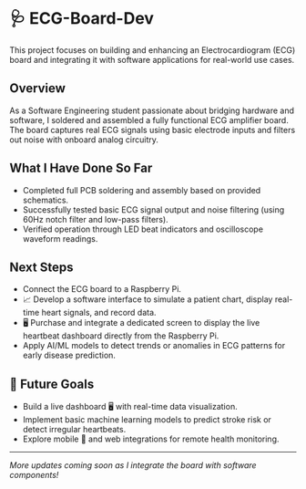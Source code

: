 # 🩺 ECG-Board-Dev

This project focuses on building and enhancing an Electrocardiogram (ECG) board and integrating it with software applications for real-world use cases.

## Overview

As a Software Engineering student passionate about bridging hardware and software, I soldered and assembled a fully functional ECG amplifier board. The board captures real ECG signals using basic electrode inputs and filters out noise with onboard analog circuitry.

##  What I Have Done So Far

-  Completed full PCB soldering and assembly based on provided schematics.
-  Successfully tested basic ECG signal output and noise filtering (using 60Hz notch filter and low-pass filters).
-  Verified operation through LED beat indicators and oscilloscope waveform readings.

##  Next Steps

- Connect the ECG board to a Raspberry Pi.
- 📈 Develop a software interface to simulate a patient chart, display real-time heart signals, and record data.
- 🖥️ Purchase and integrate a dedicated screen to display the live heartbeat dashboard directly from the Raspberry Pi.
- Apply AI/ML models to detect trends or anomalies in ECG patterns for early disease prediction.

## 🎯 Future Goals

- Build a live dashboard 🖥️ with real-time data visualization.
- Implement basic machine learning models to predict stroke risk or detect irregular heartbeats.
- Explore mobile 📱 and web integrations for remote health monitoring.

---

 *More updates coming soon as I integrate the board with software* *components!* 
